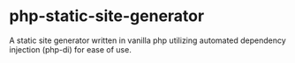 # php-static-site-generator
A static site generator written in vanilla php utilizing automated dependency injection (php-di)  for ease of use.
